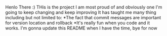 Henlo There :)
THis is the project I am most proud of and obviously one I'm going to keep changing and keep improving
It has taught me many thing including but not limited to:
*The fact that commit messages are important for version location and rollback
*It's really fun when you code and it works. 
I'm gonna update this README when I have the time, bye for now

